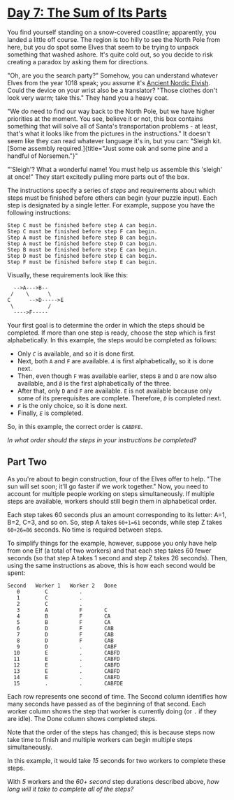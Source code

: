# [Day 7: The Sum of Its Parts](https://adventofcode.com/2018/day/7)

You find yourself standing on a snow-covered coastline; apparently, you landed
a little off course. The region is too hilly to see the North Pole from here,
but you do spot some Elves that seem to be trying to unpack something that
washed ashore. It\'s quite cold out, so you decide to risk creating a paradox
by asking them for directions.

\"Oh, are you the search party?\" Somehow, you can understand whatever Elves
from the year 1018 speak; you assume it\'s [Ancient Nordic
Elvish](/2015/day/6). Could the device on your wrist also be a translator?
\"Those clothes don\'t look very warm; take this.\" They hand you a heavy coat.

\"We do need to find our way back to the North Pole, but we have higher
priorities at the moment. You see, believe it or not, this box contains
something that will solve all of Santa\'s transportation problems - at least,
that\'s what it looks like from the pictures in the instructions.\" It doesn\'t
seem like they can read whatever language it\'s in, but you can: \"Sleigh kit.
[Some assembly required.]{title="Just some oak and some pine and a handful of
Norsemen."}\"

\"\'Sleigh\'? What a wonderful name! You must help us assemble this \'sleigh\'
at once!\" They start excitedly pulling more parts out of the box.

The instructions specify a series of *steps* and requirements about which steps
must be finished before others can begin (your puzzle input). Each step is
designated by a single letter. For example, suppose you have the following
instructions:

    Step C must be finished before step A can begin.
    Step C must be finished before step F can begin.
    Step A must be finished before step B can begin.
    Step A must be finished before step D can begin.
    Step B must be finished before step E can begin.
    Step D must be finished before step E can begin.
    Step F must be finished before step E can begin.

Visually, these requirements look like this:

      -->A--->B--
     /    \      \
    C      -->D----->E
     \           /
      ---->F-----

Your first goal is to determine the order in which the steps should be
completed. If more than one step is ready, choose the step which is first
alphabetically. In this example, the steps would be completed as follows:

-   Only *`C`* is available, and so it is done first.
-   Next, both `A` and `F` are available. *`A`* is first alphabetically,
    so it is done next.
-   Then, even though `F` was available earlier, steps `B` and `D` are
    now also available, and *`B`* is the first alphabetically of the
    three.
-   After that, only `D` and `F` are available. `E` is not available
    because only some of its prerequisites are complete. Therefore,
    *`D`* is completed next.
-   *`F`* is the only choice, so it is done next.
-   Finally, *`E`* is completed.

So, in this example, the correct order is *`CABDFE`*.

*In what order should the steps in your instructions be completed?*

## Part Two

As you\'re about to begin construction, four of the Elves offer to help.  \"The
sun will set soon; it\'ll go faster if we work together.\" Now, you need to
account for multiple people working on steps simultaneously.  If multiple steps
are available, workers should still begin them in alphabetical order.

Each step takes 60 seconds plus an amount corresponding to its letter: A=1,
B=2, C=3, and so on. So, step A takes `60+1=61` seconds, while step Z takes
`60+26=86` seconds. No time is required between steps.

To simplify things for the example, however, suppose you only have help from
one Elf (a total of two workers) and that each step takes 60 fewer seconds (so
that step A takes 1 second and step Z takes 26 seconds).  Then, using the same
instructions as above, this is how each second would be spent:

    Second   Worker 1   Worker 2   Done
       0        C          .
       1        C          .
       2        C          .
       3        A          F       C
       4        B          F       CA
       5        B          F       CA
       6        D          F       CAB
       7        D          F       CAB
       8        D          F       CAB
       9        D          .       CABF
      10        E          .       CABFD
      11        E          .       CABFD
      12        E          .       CABFD
      13        E          .       CABFD
      14        E          .       CABFD
      15        .          .       CABFDE

Each row represents one second of time. The Second column identifies how many
seconds have passed as of the beginning of that second. Each worker column
shows the step that worker is currently doing (or `.` if they are idle). The
Done column shows completed steps.

Note that the order of the steps has changed; this is because steps now take
time to finish and multiple workers can begin multiple steps simultaneously.

In this example, it would take *15* seconds for two workers to complete these
steps.

With *5* workers and the *60+ second* step durations described above, *how long
will it take to complete all of the steps?*
